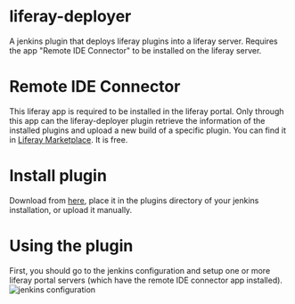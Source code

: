 liferay-deployer
================

A jenkins plugin that deploys liferay plugins into a liferay server. Requires the app "Remote IDE Connector" to be installed on the liferay server.

Remote IDE Connector
====================
This liferay app is required to be installed in the liferay portal. Only through this app can the liferay-deployer plugin retrieve the information of the installed plugins and upload a new build of a specific plugin.
You can find it in [Liferay Marketplace](https://www.liferay.com/marketplace). It is free.

Install plugin
==============
Download from [here](https://github.com/technopolis/liferay-deployer/blob/master/target/liferay-deployer.hpi?raw=true), place it in the plugins directory of your jenkins installation, or upload it manually.

Using the plugin
================
First, you should go to the jenkins configuration and setup one or more liferay portal servers (which have the remote IDE connector app installed).
![jenkins configuration](https://raw.github.com/technopolis/liferay-deployer/master/doc/jenkins-configuration.png)